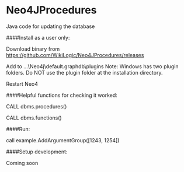 # Neo4JProcedures
Java code for updating the database



####Install as a user only:

 Download binary from https://github.com/WikiLogic/Neo4JProcedures/releases
 
 Add to ...\Neo4j\default.graphdb\plugins  Note: Windows has two plugin folders. Do NOT use the plugin folder at the installation   directory.
 
 Restart Neo4
 
 ####Helpful functions for checking it worked:
 
 CALL dbms.procedures()
 
 CALL dbms.functions()
 
 ####Run:
 
 call example.AddArgumentGroup([1243, 1254])


####Setup development:

Coming soon
